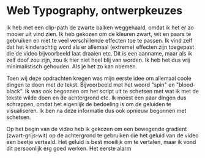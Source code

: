 # Web Typography, ontwerpkeuzes

Ik heb met een clip-path de zwarte balken weggehaald, omdat ik het er zo mooier uit vind zien. Ik heb gekozen om de kleuren zwart, wit en paars te gebruiken en niet te veel verschillende effecten toe te passen. Ik vind zelf dat het kinderachtig word als er allemaal (extreme) effecten zijn toegepast die de video bijvoorbeeld laat draaien etc. Dit is een aanname, maar als ik zelf doof zou zijn, zou ik hier niet heel blij van worden. Ik heb het dus vrij minimalistisch gehouden. Als je het zo kan noemen.

Toen wij deze opdrachten kregen was mijn eerste idee om allemaal coole dingen te doen met de tekst. Bijvoorbeeld met het woord "spin" en "blood-black". Ik was ook begonnen om het script uit te schetsen met wat ik met de tekste wilde doen en de achtergrond etc. Ik moest een paar dingen dus schrappen, omdat het eigenlijk de bedoeling is om de geluiden te visualiseren. Ik ben na deze informatie dus ook opnieuw begonnen met schetsen.

Op het begin van de video heb ik gekozen om een bewegende gradient (zwart-grijs-wit)  op de achtergrond te gebruiken die het geluid van de video een beetje vertaald. Het geluid is best moeilijk om te vertalen, maar ik vond dit persoonlijk erg goed werken. Het eerste alarm 
